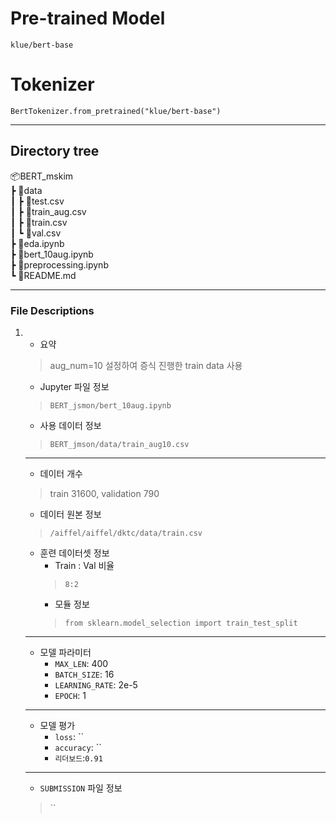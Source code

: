 # Pre-trained Model
`klue/bert-base`

# Tokenizer
`BertTokenizer.from_pretrained("klue/bert-base")`

---

## Directory tree
📦BERT_mskim  
 ┣ 📂data  
 ┃ ┣ 📜test.csv  
 ┃ ┣ 📜train_aug.csv  
 ┃ ┣ 📜train.csv  
 ┃ ┗ 📜val.csv  
 ┣ 📜eda.ipynb  
 ┣ 📜bert_10aug.ipynb  
 ┣ 📜preprocessing.ipynb  
 ┗ 📜README.md  
 
---

### File Descriptions

1. 
    - 요약
    > aug_num=10 설정하여 증식 진행한 train data 사용
    - Jupyter 파일 정보
    > `BERT_jsmon/bert_10aug.ipynb`
    - 사용 데이터 정보
    > `BERT_jmson/data/train_aug10.csv`
    ---
    - 데이터 개수
    > train 31600, validation 790
    - 데이터 원본 정보
    > `/aiffel/aiffel/dktc/data/train.csv`
    - 훈련 데이터셋 정보
        - Train : Val 비율
        > `8:2`
        - 모듈 정보
        > `from sklearn.model_selection import train_test_split`
    ---
    - 모델 파라미터
        - `MAX_LEN`: 400
        - `BATCH_SIZE`: 16
        - `LEARNING_RATE`: 2e-5
        - `EPOCH`: 1
    ---
    - 모델 평가
        - `loss`: ``
        - `accuracy`: ``
        - `리더보드`:`0.91`
    ---
    - `SUBMISSION` 파일 정보
    > ``


